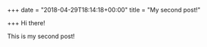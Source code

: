 +++
date = "2018-04-29T18:14:18+00:00"
title = "My second post!"

+++
Hi there! 

This is my second post!